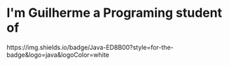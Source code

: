 ###

<h1> I'm Guilherme a Programing student of</h1>https://img.shields.io/badge/Java-ED8B00?style=for-the-badge&logo=java&logoColor=white

<!--
**GuilhermeMWenderlich/GuilhermeMWenderlich** is a ✨ _special_ ✨ repository because its `README.md` (this file) appears on your GitHub profile.

Here are some ideas to get you started:

- 🔭 I’m currently working on ...
- 🌱 I’m currently learning ...
- 👯 I’m looking to collaborate on ...
- 🤔 I’m looking for help with ...
- 💬 Ask me about ...
- 📫 How to reach me: ...
- 😄 Pronouns: ...
- ⚡ Fun fact: ...
-->
